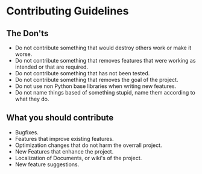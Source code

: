 # Contributing Guidelines

## The Don'ts ##
- Do not contribute something that would destroy others work or make it worse.
- Do not contribute something that removes features that were working as intended or that are required.
- Do not contribute something that has not been tested.
- Do not contribute something that removes the goal of the project.
- Do not use non Python base libraries when writing new features.
- Do not name things based of something stupid, name them according to what they do.

## What you should contribute ##
- Bugfixes.
- Features that improve existing features.
- Optimization changes that do not harm the overrall project.
- New Features that enhance the project.
- Localization of Documents, or wiki's of the project.
- New feature suggestions.
